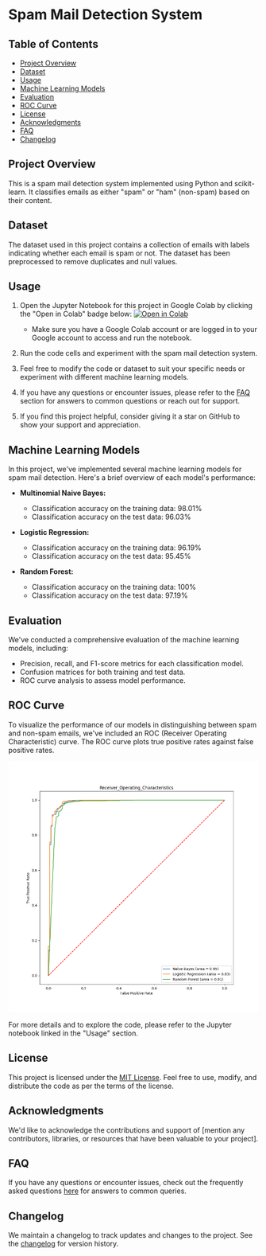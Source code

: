 # Spam Mail Detection System

## Table of Contents
- [Project Overview](#project-overview)
- [Dataset](#dataset)
- [Usage](#usage)
- [Machine Learning Models](#machine-learning-models)
- [Evaluation](#evaluation)
- [ROC Curve](#roc-curve)
- [License](#license)
- [Acknowledgments](#acknowledgments)
- [FAQ](#faq)
- [Changelog](#changelog)

## Project Overview

This is a spam mail detection system implemented using Python and scikit-learn. It classifies emails as either "spam" or "ham" (non-spam) based on their content.

## Dataset

The dataset used in this project contains a collection of emails with labels indicating whether each email is spam or not. The dataset has been preprocessed to remove duplicates and null values.

## Usage

1. Open the Jupyter Notebook for this project in Google Colab by clicking the "Open in Colab" badge below:
   [![Open in Colab](https://colab.research.google.com/assets/colab-badge.svg)](https://colab.research.google.com/github/Arafat1962/Spam-mail-detection/blob/5444d2e4bd0324103ba6d4c5e4340861796fe115/Spam_detection.ipynb)
   - Make sure you have a Google Colab account or are logged in to your Google account to access and run the notebook.

2. Run the code cells and experiment with the spam mail detection system.

3. Feel free to modify the code or dataset to suit your specific needs or experiment with different machine learning models.

4. If you have any questions or encounter issues, please refer to the [FAQ](#faq) section for answers to common questions or reach out for support.

5. If you find this project helpful, consider giving it a star on GitHub to show your support and appreciation.

## Machine Learning Models

In this project, we've implemented several machine learning models for spam mail detection. Here's a brief overview of each model's performance:

- **Multinomial Naive Bayes:**
  - Classification accuracy on the training data: 98.01%
  - Classification accuracy on the test data: 96.03%

- **Logistic Regression:**
  - Classification accuracy on the training data: 96.19%
  - Classification accuracy on the test data: 95.45%

- **Random Forest:**
  - Classification accuracy on the training data: 100%
  - Classification accuracy on the test data: 97.19%

## Evaluation

We've conducted a comprehensive evaluation of the machine learning models, including:

- Precision, recall, and F1-score metrics for each classification model.
- Confusion matrices for both training and test data.
- ROC curve analysis to assess model performance.

## ROC Curve

To visualize the performance of our models in distinguishing between spam and non-spam emails, we've included an ROC (Receiver Operating Characteristic) curve. The ROC curve plots true positive rates against false positive rates.

![ROC Curve](Log_ROC.png)

For more details and to explore the code, please refer to the Jupyter notebook linked in the "Usage" section.

## License

This project is licensed under the [MIT License](LICENSE.md). Feel free to use, modify, and distribute the code as per the terms of the license.

## Acknowledgments

We'd like to acknowledge the contributions and support of [mention any contributors, libraries, or resources that have been valuable to your project].

## FAQ

If you have any questions or encounter issues, check out the frequently asked questions [here](#faq) for answers to common queries.

## Changelog

We maintain a changelog to track updates and changes to the project. See the [changelog](CHANGELOG.md) for version history.

